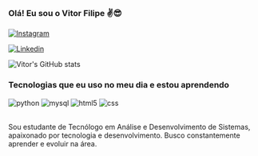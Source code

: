 
### Olá! Eu sou o Vitor Filipe ✌️😎

[![Instagram](https://img.shields.io/badge/Instagram-E4405F?style=for-the-badge&logo=instagram&logoColor=white)](https://www.instagram.com/vfilp/)

[![Linkedin](https://img.shields.io/badge/LinkedIn-0077B5?style=for-the-badge&logo=linkedin&logoColor=white)](www.linkedin.com/in/vitor-filipe)

![Vitor's GitHub stats](https://github-readme-stats.vercel.app/api?username=VitorFilipe&show_icons=true&theme=dark)

### Tecnologias que eu uso no meu dia e estou aprendendo

<div style="display: inline_block">
  <img align="center" alt="python" src="https://img.shields.io/badge/Python-3776AB?style=for-the-badge&logo=python&logoColor=white" />
 <img align="center" alt="mysql" src="https://img.shields.io/badge/MySQL-005C84?style=for-the-badge&logo=mysql&logoColor=white" />
 <img align="center" alt="html5" src="https://img.shields.io/badge/HTML-239120?style=for-the-badge&logo=html5&logoColor=white" />
  <img align="center" alt="css" src="https://img.shields.io/badge/CSS3-1572B6?style=for-the-badge&logo=css3&logoColor=white" />

</div><br/>

Sou estudante de Tecnólogo em Análise e Desenvolvimento de Sistemas, apaixonado por tecnologia e desenvolvimento. Busco constantemente aprender e evoluir na área.

